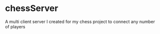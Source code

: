 # chessServer

A multi client server I created for my chess project to connect any number of players
